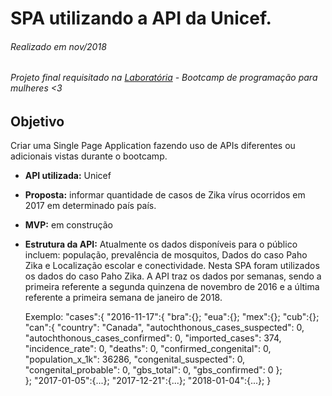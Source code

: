 # SPA utilizando a API da Unicef.
###### Realizado em nov/2018
###### Projeto final requisitado na [Laboratória](https://www.laboratoria.la/br) - Bootcamp de programação para mulheres <3

## Objetivo
Criar uma Single Page Application fazendo uso de APIs diferentes ou adicionais vistas durante o bootcamp. 
  * **API utilizada:** Unicef
  * **Proposta:** informar quantidade de casos de Zika vírus ocorridos em 2017 em determinado país país.
  * **MVP:** em construção
  * **Estrutura da API:**
    Atualmente os dados disponíveis para o público incluem: população, prevalência de mosquitos, Dados do caso Paho Zika e Localização escolar e conectividade. Nesta SPA foram utilizados os dados do caso Paho Zika.
    A API traz os dados por semanas, sendo a primeira referente a segunda quinzena de novembro de 2016 e a última referente a primeira semana de janeiro de 2018.

    Exemplo:
    "cases":{
      "2016-11-17":{
        "bra":{};
        "eua":{};
        "mex":{};
        "cub":{};
        "can":{
            "country": "Canada",
            "autochthonous_cases_suspected": 0,
            "autochthonous_cases_confirmed": 0,
            "imported_cases": 374,
            "incidence_rate": 0,
            "deaths": 0,
            "confirmed_congenital": 0,
            "population_x_1k": 36286,
            "congenital_suspected": 0,
            "congenital_probable": 0,
            "gbs_total": 0,
            "gbs_confirmed": 0
        };  
      };
      "2017-01-05":{...};
      "2017-12-21":{...};
      "2018-01-04":{...};
    }

